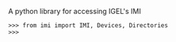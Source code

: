 A python library for accessing IGEL's IMI

``` {.sourceCode .python}
>>> from imi import IMI, Devices, Directories
>>> 
```